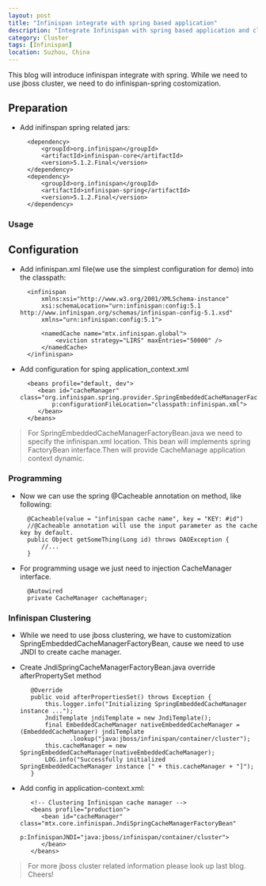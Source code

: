 ```yaml
---
layout: post
title: "Infinispan integrate with spring based application"
description: "Integrate Infinispan with spring based application and cluster customization."
category: Cluster
tags: [Infinispan]
location: Suzhou, China
---
```

This blog will introduce infinispan integrate with spring. While we need to use jboss cluster, we need to do infinispan-spring costomization.

## Preparation

* Add inifinspan spring related jars:

		<dependency>
			<groupId>org.infinispan</groupId>
			<artifactId>infinispan-core</artifactId>
			<version>5.1.2.Final</version>
		</dependency>
		<dependency>
			<groupId>org.infinispan</groupId>
			<artifactId>infinispan-spring</artifactId>
			<version>5.1.2.Final</version>
		</dependency>

### Usage

## Configuration

* Add infinispan.xml file(we use the simplest configuration for demo) into the classpath:

		<infinispan
		    xmlns:xsi="http://www.w3.org/2001/XMLSchema-instance"
		    xsi:schemaLocation="urn:infinispan:config:5.1 http://www.infinispan.org/schemas/infinispan-config-5.1.xsd"
		    xmlns="urn:infinispan:config:5.1">

		    <namedCache name="mtx.infinispan.global">
		        <eviction strategy="LIRS" maxEntries="50000" />
		    </namedCache>
		</infinispan>

* Add configuration for sping application_context.xml

		<beans profile="default, dev">
		   <bean id="cacheManager" class="org.infinispan.spring.provider.SpringEmbeddedCacheManagerFactoryBean"
			   p:configurationFileLocation="classpath:infinispan.xml">
		   </bean>
		</beans>

> For SpringEmbeddedCacheManagerFactoryBean.java we need to specify the infinispan.xml location. This bean will implements spring FactoryBean interface.Then will provide CacheManage application context dynamic.

### Programming

* Now we can use the spring @Cacheable annotation on method, like following:

		@Cacheable(value = "infinispan cache name", key = "KEY: #id")
		//@Cacheable annotation will use the input parameter as the cache key by default.
		public Object getSomeThing(Long id) throws DAOException {
			//...
		}

* For programming usage we just need to injection CacheManager interface.

		@Autowired
		private CacheManager cacheManager;

### Infinispan Clustering

* While we need to use jboss clustering, we have to  customization SpringEmbeddedCacheManagerFactoryBean, cause we need to use JNDI to create cache manager.

* Create JndiSpringCacheManagerFactoryBean.java override afterPropertySet method

		 @Override
		 public void afterPropertiesSet() throws Exception {
		     this.logger.info("Initializing SpringEmbeddedCacheManager instance ...");
		     JndiTemplate jndiTemplate = new JndiTemplate();
		     final EmbeddedCacheManager nativeEmbeddedCacheManager = (EmbeddedCacheManager) jndiTemplate
		            .lookup("java:jboss/infinispan/container/cluster");
		     this.cacheManager = new SpringEmbeddedCacheManager(nativeEmbeddedCacheManager);
	         LOG.info("Successfully initialized SpringEmbeddedCacheManager instance [" + this.cacheManager + "]");
	     }

* Add config in application-context.xml:

		 <!-- Clustering Infinispan cache manager -->
		 <beans profile="production">
		    <bean id="cacheManager" class="mtx.core.infinispan.JndiSpringCacheManagerFactoryBean"
		          p:InfinispanJNDI="java:jboss/infinispan/container/cluster">
		    </bean>
		 </beans>

> For more jboss cluster related information please look up last blog.
> Cheers!
